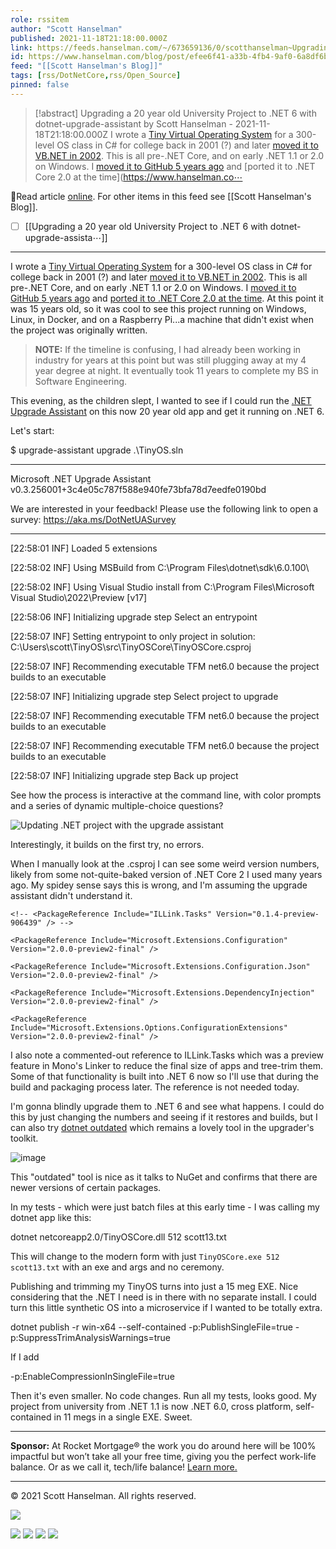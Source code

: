 ```yaml
---
role: rssitem
author: "Scott Hanselman"
published: 2021-11-18T21:18:00.000Z
link: https://feeds.hanselman.com/~/673659136/0/scotthanselman~Upgrading-a-year-old-University-Project-to-NET-with-dotnetupgradeassistant
id: https://www.hanselman.com/blog/post/efee6f41-a33b-4fb4-9af0-6a8df6b9539b
feed: "[[Scott Hanselman's Blog]]"
tags: [rss/DotNetCore,rss/Open_Source]
pinned: false
---
```

> [!abstract] Upgrading a 20 year old University Project to .NET 6 with dotnet-upgrade-assistant by Scott Hanselman - 2021-11-18T21:18:00.000Z
> I wrote a [Tiny Virtual Operating System](https://www.hanselman.com/blog/rescuing-the-tiny-os-in-c) for a 300-level OS class in C# for college back in 2001 (?) and later [moved it to VB.NET in 2002](https://www.hanselman.com/blog/ive-ported-my-tiny-abstract-os-and-cpu-in-c-projectnbspfr). This is all pre-.NET Core, and on early .NET 1.1 or 2.0 on Windows. I [moved it to GitHub 5 years ago](https://github.com/shanselman/TinyOS) and [ported it to .NET Core 2.0 at the time](https://www.hanselman.co⋯

🔗Read article [online](https://feeds.hanselman.com/~/673659136/0/scotthanselman~Upgrading-a-year-old-University-Project-to-NET-with-dotnetupgradeassistant). For other items in this feed see [[Scott Hanselman's Blog]].

- [ ] [[Upgrading a 20 year old University Project to ․NET 6 with dotnet-upgrade-assista⋯]]
- - -
I wrote a [Tiny Virtual Operating System](https://feeds.hanselman.com/~/t/0/0/scotthanselman/~https://www.hanselman.com/blog/rescuing-the-tiny-os-in-c) for a 300-level OS class in C# for college back in 2001 (?) and later [moved it to VB.NET in 2002](https://feeds.hanselman.com/~/t/0/0/scotthanselman/~https://www.hanselman.com/blog/ive-ported-my-tiny-abstract-os-and-cpu-in-c-projectnbspfr). This is all pre-.NET Core, and on early .NET 1.1 or 2.0 on Windows. I [moved it to GitHub 5 years ago](https://feeds.hanselman.com/~/t/0/0/scotthanselman/~https://github.com/shanselman/TinyOS) and [ported it to .NET Core 2.0 at the time](https://feeds.hanselman.com/~/t/0/0/scotthanselman/~https://www.hanselman.com/blog/porting-a-15-year-old-net-11-virtual-cpu-tiny-operating-system-school-project-to-net-core-20). At this point it was 15 years old, so it was cool to see this project running on Windows, Linux, in Docker, and on a Raspberry Pi...a machine that didn't exist when the project was originally written.

> **NOTE:** If the timeline is confusing, I had already been working in industry for years at this point but was still plugging away at my 4 year degree at night. It eventually took 11 years to complete my BS in Software Engineering.

This evening, as the children slept, I wanted to see if I could run the [.NET Upgrade Assistant](https://feeds.hanselman.com/~/t/0/0/scotthanselman/~https://dotnet.microsoft.com/platform/upgrade-assistant) on this now 20 year old app and get it running on .NET 6.

Let's start:

$ upgrade-assistant upgrade .\TinyOS.sln
  
-----------------------------------------------------------------------------------------------------------------
  
Microsoft .NET Upgrade Assistant v0.3.256001+3c4e05c787f588e940fe73bfa78d7eedfe0190bd
  
  
We are interested in your feedback! Please use the following link to open a survey: https://aka.ms/DotNetUASurvey
  
-----------------------------------------------------------------------------------------------------------------
  
  
[22:58:01 INF] Loaded 5 extensions
  
[22:58:02 INF] Using MSBuild from C:\Program Files\dotnet\sdk\6.0.100\
  
[22:58:02 INF] Using Visual Studio install from C:\Program Files\Microsoft Visual Studio\2022\Preview [v17]
  
[22:58:06 INF] Initializing upgrade step Select an entrypoint
  
[22:58:07 INF] Setting entrypoint to only project in solution: C:\Users\scott\TinyOS\src\TinyOSCore\TinyOSCore.csproj
  
[22:58:07 INF] Recommending executable TFM net6.0 because the project builds to an executable
  
[22:58:07 INF] Initializing upgrade step Select project to upgrade
  
[22:58:07 INF] Recommending executable TFM net6.0 because the project builds to an executable
  
[22:58:07 INF] Recommending executable TFM net6.0 because the project builds to an executable
  
[22:58:07 INF] Initializing upgrade step Back up project

See how the process is interactive at the command line, with color prompts and a series of dynamic multiple-choice questions?

![Updating .NET project with the upgrade assistant](https://www.hanselman.com/blog/content/binary/Windows-Live-Writer/16297583fa52_12B8A/image_102c9b35-682a-46ed-9bb3-3d313ddda313.png "Updating .NET project with the upgrade assistant")

Interestingly, it builds on the first try, no errors.

When I manually look at the .csproj I can see some weird version numbers, likely from some not-quite-baked version of .NET Core 2 I used many years ago. My spidey sense says this is wrong, and I'm assuming the upgrade assistant didn't understand it.

    <!-- <PackageReference Include="ILLink.Tasks" Version="0.1.4-preview-906439" /> -->
  
    <PackageReference Include="Microsoft.Extensions.Configuration" Version="2.0.0-preview2-final" />
  
    <PackageReference Include="Microsoft.Extensions.Configuration.Json" Version="2.0.0-preview2-final" />
  
    <PackageReference Include="Microsoft.Extensions.DependencyInjection" Version="2.0.0-preview2-final" />
  
    <PackageReference Include="Microsoft.Extensions.Options.ConfigurationExtensions" Version="2.0.0-preview2-final" />

I also note a commented-out reference to ILLink.Tasks which was a preview feature in Mono's Linker to reduce the final size of apps and tree-trim them. Some of that functionality is built into .NET 6 now so I'll use that during the build and packaging process later. The reference is not needed today.

I'm gonna blindly upgrade them to .NET 6 and see what happens. I could do this by just changing the numbers and seeing if it restores and builds, but I can also try [dotnet outdated](https://feeds.hanselman.com/~/t/0/0/scotthanselman/~https://www.hanselman.com/blog/your-dotnet-outdated-is-outdated-update-and-help-keep-your-net-projects-up-to-date) which remains a lovely tool in the upgrader's toolkit.

![image](https://www.hanselman.com/blog/content/binary/Windows-Live-Writer/16297583fa52_12B8A/image_4a71ee64-6bb1-4730-86f8-689475662465.png "image")

This "outdated" tool is nice as it talks to NuGet and confirms that there are newer versions of certain packages.

In my tests - which were just batch files at this early time - I was calling my dotnet app like this:

dotnet netcoreapp2.0/TinyOSCore.dll 512 scott13.txt  

This will change to the modern form with just `TinyOSCore.exe 512 scott13.txt` with an exe and args and no ceremony.

Publishing and trimming my TinyOS turns into just a 15 meg EXE. Nice considering that the .NET I need is in there with no separate install. I could turn this little synthetic OS into a microservice if I wanted to be totally extra.

dotnet publish -r win-x64 --self-contained -p:PublishSingleFile=true -p:SuppressTrimAnalysisWarnings=true

If I add

-p:EnableCompressionInSingleFile=true

Then it's even smaller. No code changes. Run all my tests, looks good. My project from university from .NET 1.1 is now .NET 6.0, cross platform, self-contained in 11 megs in a single EXE. Sweet.

---

**Sponsor:** At Rocket Mortgage® the work you do around here will be 100% impactful but won’t take all your free time, giving you the perfect work-life balance. Or as we call it, tech/life balance! [Learn more.](https://feeds.hanselman.com/~/t/0/0/scotthanselman/~https://hnsl.mn/3qVUu5O)

  

---

© 2021 Scott Hanselman. All rights reserved.  

![](https://feeds.hanselman.com/~/i/673659136/0/scotthanselman)

[![](https://assets.feedblitz.com/i/fblike20.png)](https://feeds.hanselman.com/_/28/673659136/scotthanselman "Like on Facebook") [![](https://assets.feedblitz.com/i/x.png)](https://feeds.hanselman.com/_/24/673659136/scotthanselman "Post to X.com") [![](https://assets.feedblitz.com/i/email20.png)](https://feeds.hanselman.com/_/19/673659136/scotthanselman "Subscribe by email") [![](https://assets.feedblitz.com/i/rss20.png)](https://feeds.hanselman.com/_/20/673659136/scotthanselman "Subscribe by RSS")